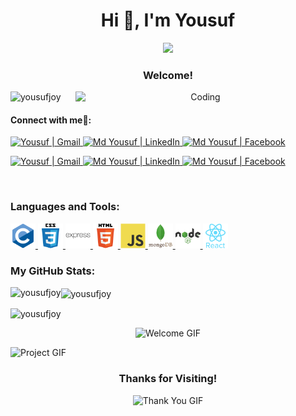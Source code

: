 <h1 align="center">Hi 👋, I'm Yousuf</h1>

<p align="center">
  <a href="https://github.com/yousufjoy">
    <img src="https://readme-typing-svg.herokuapp.com?lines=Computer+Science+and+Engineering+Student;Junior+Web+Developer;UI/UX+Designer;MERN+Developer;&center=true&width=500&height=50">
  </a>
</p>

<h3 align="center">Welcome!</h3>

<p align="center">
  <img align="right" alt="Coding" width="400" src="https://res.cloudinary.com/practicaldev/image/fetch/s--_HBZhuhF--/c_limit%2Cf_auto%2Cfl_progressive%2Cq_auto%2Cw_880/https://thepracticaldev.s3.amazonaws.com/i/nweeqf97l2md3tlqkjyt.jpg"/>
</p>

<p align="left">
  <img src="https://komarev.com/ghpvc/?username=yousufjoy&label=Profile%20views&color=0e75b6&style=flat" alt="yousufjoy" />
</p>

<h4 align="left">Connect with me🤝:</h4>
<p align="left">
  <a href="mailto:yousufj93006@gmail.com">
    <img alt="Yousuf | Gmail" width="26px" src="https://www.vectorlogo.zone/logos/gmail/gmail-icon.svg" />
  </a>
  <a href="https://www.linkedin.com/in/md-yousuf-52862524a/">
    <img alt="Md Yousuf | LinkedIn" width="24px" src="https://www.vectorlogo.zone/logos/linkedin/linkedin-icon.svg" />
  </a>
  <a href="https://www.facebook.com/yousuf.joy.5/">
    <img alt="Md Yousuf | Facebook" width="26px" src="https://www.vectorlogo.zone/logos/facebook/facebook-tile.svg" />
  </a>
</p>
<p align="left">
  <a href="mailto:yousufj93006@gmail.com">
    <img alt="Yousuf | Gmail" width="26px" src="https://www.vectorlogo.zone/logos/gmail/gmail-icon.svg" />
  </a>
  <a href="https://www.linkedin.com/in/md-yousuf-52862524a/">
    <img alt="Md Yousuf | LinkedIn" width="24px" src="https://www.vectorlogo.zone/logos/linkedin/linkedin-icon.svg" />
  </a>
  <a href="https://www.facebook.com/yousuf.joy.5/">
    <img alt="Md Yousuf | Facebook" width="26px" src="https://www.vectorlogo.zone/logos/facebook/facebook-tile.svg" />
  </a>
</p>

<br clear="left"/>

<h3 align="left">Languages and Tools:</h3>
<p align="left">
  <a href="https://www.cprogramming.com/" target="_blank" rel="noreferrer">
    <img src="https://raw.githubusercontent.com/devicons/devicon/master/icons/c/c-original.svg" alt="c" width="40" height="40"/>
  </a>
  <a href="https://www.w3schools.com/css/" target="_blank" rel="noreferrer">
    <img src="https://raw.githubusercontent.com/devicons/devicon/master/icons/css3/css3-original-wordmark.svg" alt="css3" width="40" height="40"/>
  </a>
  <a href="https://expressjs.com" target="_blank" rel="noreferrer">
    <img src="https://raw.githubusercontent.com/devicons/devicon/master/icons/express/express-original-wordmark.svg" alt="express" width="40" height="40"/>
  </a>
  <a href="https://www.w3.org/html/" target="_blank" rel="noreferrer">
    <img src="https://raw.githubusercontent.com/devicons/devicon/master/icons/html5/html5-original-wordmark.svg" alt="html5" width="40" height="40"/>
  </a>
  <a href="https://developer.mozilla.org/en-US/docs/Web/JavaScript" target="_blank" rel="noreferrer">
    <img src="https://raw.githubusercontent.com/devicons/devicon/master/icons/javascript/javascript-original.svg" alt="javascript" width="40" height="40"/>
  </a>
  <a href="https://www.mongodb.com/" target="_blank" rel="noreferrer">
    <img src="https://raw.githubusercontent.com/devicons/devicon/master/icons/mongodb/mongodb-original-wordmark.svg" alt="mongodb" width="40" height="40"/>
  </a>
  <a href="https://nodejs.org" target="_blank" rel="noreferrer">
    <img src="https://raw.githubusercontent.com/devicons/devicon/master/icons/nodejs/nodejs-original-wordmark.svg" alt="nodejs" width="40" height="40"/>
  </a>
  <a href="https://reactjs.org/" target="_blank" rel="noreferrer">
    <img src="https://raw.githubusercontent.com/devicons/devicon/master/icons/react/react-original-wordmark.svg" alt="react" width="40" height="40"/>
  </a>
</p>

<h3 align="left">My GitHub Stats:</h3>
<p>
  <img align="left" src="https://github-readme-stats.vercel.app/api/top-langs?username=yousufjoy&show_icons=true&locale=en&layout=compact" alt="yousufjoy" />
</p>

<p>
  <img align="center" src="https://github-readme-stats.vercel.app/api?username=yousufjoy&show_icons=true&locale=en" alt="yousufjoy" />
</p>

<p>
  <img align="center" src="https://github-readme-streak-stats.herokuapp.com/?user=yousufjoy&" alt="yousufjoy" />
</p>

<p align="center">
  <img src="https://media.giphy.com/media/L8K62iTDkzGX6/giphy.gif" width="300" alt="Welcome GIF" />
</p>


<p align="left">
  <img src="https://media.giphy.com/media/xT9IgzoKnwFNmISR8I/giphy.gif" width="300" alt="Project GIF" />
</p>

<h3 align="center">Thanks for Visiting!</h3>
<p align="center">
  <img src="https://media.giphy.com/media/Q7SKqn3G97xpmfSOvG/giphy.gif" width="300" alt="Thank You GIF" />
</p>
